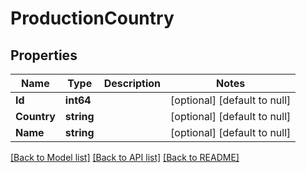 # ProductionCountry

## Properties
Name | Type | Description | Notes
------------ | ------------- | ------------- | -------------
**Id** | **int64** |  | [optional] [default to null]
**Country** | **string** |  | [optional] [default to null]
**Name** | **string** |  | [optional] [default to null]

[[Back to Model list]](../README.md#documentation-for-models) [[Back to API list]](../README.md#documentation-for-api-endpoints) [[Back to README]](../README.md)

